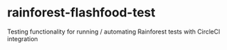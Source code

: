 # rainforest-flashfood-test
Testing functionality for running / automating Rainforest tests with CircleCI integration
